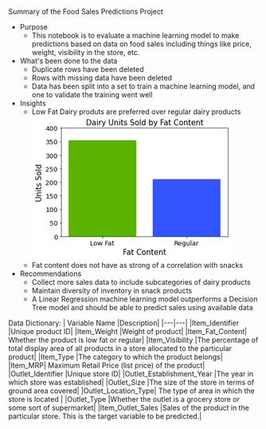 Summary of the Food Sales Predictions Project
* Purpose
  * This notebook is to evaluate a machine learning model to make predictions based on data on food sales including things like price, weight, visibility in the store, etc.
* What's been done to the data
  * Duplicate rows have been deleted
  * Rows with missing data have been deleted
  * Data has been split into a set to train a machine learning model, and one to validate the training went well
* Insights
  * Low Fat Dairy produts are preferred over regular dairy products
  ![Dairy](https://github.com/alexander-billings/food-sales-predictions/blob/master/visualizations/dairy_sales_by_fat.png)
  * Fat content does not have as strong of a correlation with snacks
* Recommendations
  * Collect more sales data to include subcategories of dairy products
  * Maintain diversity of inventory in snack products
  * A Linear Regression machine learning model outperforms a Decision Tree model and should be able to predict sales using available data

Data Dictionary:
| Variable Name	|Description|
|---|---|
|Item_Identifier	|Unique product ID|
|Item_Weight	|Weight of product|
|Item_Fat_Content|	Whether the product is low fat or regular|
|Item_Visibility	|The percentage of total display area of all products in a store allocated to the particular product|
|Item_Type	|The category to which the product belongs|
|Item_MRP|	Maximum Retail Price (list price) of the product|
|Outlet_Identifier	|Unique store ID|
|Outlet_Establishment_Year	|The year in which store was established|
|Outlet_Size	|The size of the store in terms of ground area covered|
|Outlet_Location_Type|	The type of area in which the store is located |
|Outlet_Type	|Whether the outlet is a grocery store or some sort of supermarket|
|Item_Outlet_Sales	|Sales of the product in the particular store. This is the target variable to be predicted.|